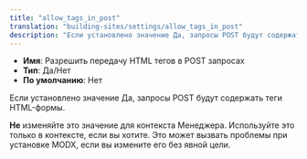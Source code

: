 ```yaml
---
title: "allow_tags_in_post"
translation: "building-sites/settings/allow_tags_in_post"
description: "Если установлено значение Да, запросы POST будут содержать теги HTML-формы"
---
```


-   **Имя**: Разрешить передачу HTML тегов в POST запросах
-   **Тип**: Да/Нет
-   **По умолчанию**: Нет

Если установлено значение Да, запросы POST будут содержать теги HTML-формы.

**Не** изменяйте это значение для контекста Менеджера. Используйте это только в контексте, если вы хотите. Это может вызвать проблемы при установке MODX, если вы измените его без явной цели.
